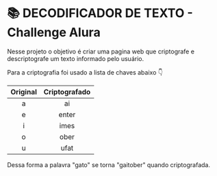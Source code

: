 # 📚 DECODIFICADOR DE TEXTO - Challenge Alura

Nesse projeto o objetivo é criar uma pagina web que criptografe e descriptografe um texto informado pelo usuário.

Para a criptografia foi usado a lista de chaves abaixo 👇 

| Original | Criptografado |
|:--------:|:-------------:|
| a        | ai            |
| e        | enter         |
| i        | imes          |
| o        | ober          |
| u        | ufat          |

Dessa forma a palavra "gato" se torna "gaitober" quando criptografada.
